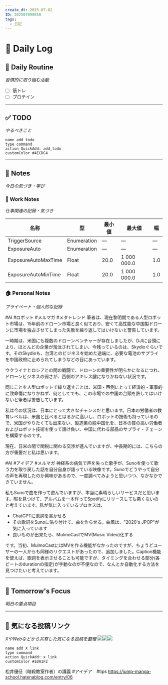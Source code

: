 ```yaml
---
create_dt: 2025-07-02
ID: 202507090850
tags:
  - 日記
---
```


# 📅 Daily Log

## 💪 Daily Routine
*習慣的に取り組む活動*

- [ ] 筋トレ
- [ ] プロテイン

---

## ✅ TODO
*やるべきこと*

```button
name add todo
type command
action QuickAdd: add_todo
customColor #4ECDC4
```

---

## 📝 Notes
*今日の気づき・学び*

### 💼 Work Notes
*仕事関連の記録・気づき*

| 名称                  | 型           | 最小値  | 最大値         | 幅   |
| ------------------- | ----------- | ---- | ----------- | --- |
| TriggerSource       | Enumeration | —    | —           | —   |
| ExposureAuto        | Enumeration | —    | —           | —   |
| ExposureAutoMaxTime | Float       | 20.0 | 1 000 000.0 | 1.0 |
| ExposureAutoMinTime | Float       | 20.0 | 1 000 000.0 | 1.0 |
### 🏠 Personal Notes  
*プライベート・個人的な記録*

#AI #ロボット #メルマガ #メタトレンド 
筆者は、現在黎明期である人型ロボット市場は、15年前のドローン市場と良く似ており、安くて高性能な中国製ドローンに市場を独占させてしまった失敗を繰り返してはいけないと警告しています。

一時期は、米国にも複数のドローンベンチャーが存在しましたが、DJIに台頭により、ほとんどの企業が淘汰されてしまい、今残っているのは、Skydioぐらいです。そのSkydioも、台湾とのビジネスを始めた途端に、必要な電池のサプライを中国政府に止められてしまうなどの目にあっています。

ウクライナとロシアとの間の戦闘で、ドローンの重要性が明らかになるにつれ、ドローンビジネスの弱さが、西側のアキレス腱になりかねない状況です。

同じことを人型ロボットで繰り返すことは、米国・西側にとって経済的・軍事的に致命傷になりかねず、何としてでも、この市場での中国の台頭を許してはいけないと筆者は警告しています。

私は今の状況は、日本にとって大きなチャンスだと思います。日本の労働者の教育レベルは、米国と比べるとはるかに高いし、ロボットの技術も持っているので、米国がやりたくても出来ない、製造業の脱中国化を、日本の質の高い労働者およびロボット技術を使って請け負い、中国に代わる部品のサプライ・チェーンを構築するのです。

現在、日米の間で関税に関わる交渉が進んでいますが、中長期的には、こちらの方が重要だと私は思います。

#AI #アイデア #メルマガ
神経系の病気で声を失った歌手が、Sunoを使って歌う力を取り戻した話を自分自身が語っている映像です。Sunoでどうやって自分の声を再現したのか興味があるので、一度調べてみようと思いつつ、なかなかできていません。

私もSunoで曲を作って遊んでいますが、本当に素晴らしいサービスだと思います。暇を見つけて、アルバムを一本作ってSpotifyにリリースしても悪くないのと考えています。私が気に入っているプロセスは、

- ChatGPTに歌詞を書かせる
- その歌詞をSunoに貼り付けて、曲を作らせる。曲風は、"2020's JPOP"が気に入っています
- 良いものが出来たら、MulmoCastでMV(Music Video)化する

です。当初、MulmoCastにはMVを作る機能がなかったのですが、ちょうどユーザーの一人からも同様のリクエストがあったので、追加しました。Caption機能を使えば、歌詞を表示させることも可能ですが、タイミングを合わせる部分(各ビートのdurationの指定)が手動なのが不便なので、なんとか自動化する方法を見つけたいと考えています。

---

## 🎯 Tomorrow's Focus
*明日の重点項目*

---

## 🔗 気になる投稿リンク
*XやWebなどから共有した気になる投稿を整理*
![](https://x.com/akari_hasegawa/status/1852644954646126660?s=46)![](https://x.com/yamabukiorca/status/1942730655756140823?s=46)![](https://x.com/ai_database/status/1942565856782999808?s=46)
```button
name add X link
type command
action QuickAdd: x_link
customColor #1DA1F2
```

松井優征（暗殺教室作者）の講義
#アイデア　#tips
https://jump-manga-school.hatenablog.com/entry/06
